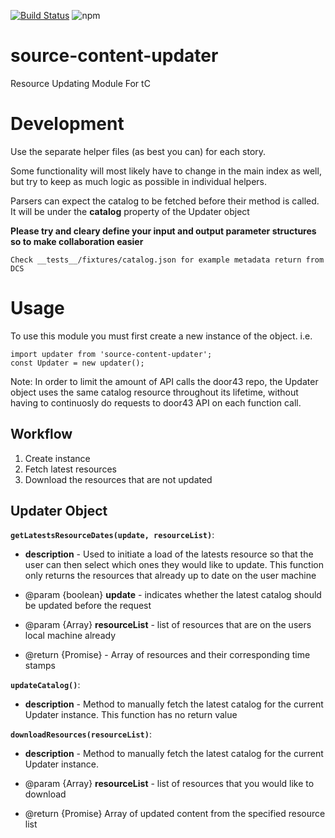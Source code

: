 [![Build Status](https://api.travis-ci.org/translationCoreApps/source-content-updater.svg?branch=master)](https://travis-ci.org/translationCoreApps/source-content-updater) ![npm](https://img.shields.io/npm/dt/source-content-updater.svg)

# source-content-updater
Resource Updating Module For tC

# Development

Use the separate helper files (as best you can) for each story.

Some functionality will most likely have to change in the main index as well, but try to keep as much logic as possible in individual helpers.

Parsers can expect the catalog to be fetched before their method is called. It will be under 
the **catalog** property of the Updater object

**Please try and cleary define your input and output parameter structures so to make collaboration easier**

`Check __tests__/fixtures/catalog.json
for example metadata return from DCS`

# Usage
To use this module you must first create a new instance of the object.
i.e.
```
import updater from 'source-content-updater';
const Updater = new updater();
```

Note: In order to limit the amount of API calls the door43 repo, the Updater object uses the same catalog resource throughout its lifetime, without having to continuosly do requests to door43 API on each function call.

## Workflow
1. Create instance
2. Fetch latest resources
3. Download the resources that are not updated

## Updater Object
**`getLatestsResourceDates(update, resourceList)`**: 
- **description** -
Used to initiate a load of the latests resource so that the user can then select which ones
they would like to update. This function only returns the resources that already up to date on the user machine
- @param {boolean} **update** - indicates whether the latest catalog should be updated
before the request

- @param {Array} **resourceList** - list of resources that are on the users local machine already

- @return {Promise} - Array of resources and their corresponding time stamps

**`updateCatalog()`**:
- **description** - Method to manually fetch the latest catalog for the current
Updater instance. This function has no return value

**`downloadResources(resourceList)`**:
- **description** - Method to manually fetch the latest catalog for the current
Updater instance.

- @param {Array} **resourceList** - list of resources that you would like to download
- @return {Promise} Array of updated content from the specified resource list

